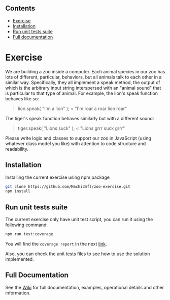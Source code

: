 ## Contents
- [Exercise](#introduction)
- [Installation](#installation)
- [Run unit tests suite](#unit-tests)
- [Full documentation](#full-documentation)

# Exercise

We are building a zoo inside a computer. Each animal species in our zoo has lots
of different, particular, behaviors, but all animals talk to each other in a similar
way. Specifically, they all implement a speak method, the output of which is the
arbitrary input string interspersed with an "animal sound" that is particular to that
type of animal. For example, the lion's speak function behaves like so:

> lion.speak( "I'm a lion" );
< "I'm roar a roar lion roar"

The tiger's speak function behaves similarly but with a different sound:

> tiger.speak( "Lions suck" );
< "Lions grrr suck grrr"

Please write logic and classes to support our zoo in JavaScript (using whatever
class model you like) with attention to code structure and readability.

## Installation

Installing the current exercise using npm package

```bash
git clone https://github.com/Machi3mfl/zoo-exercise.git
npm install
```

## Run unit tests suite

The current exercise only have unit test script, you can run it using the following command:

```bash
npm run test:coverage
```

You will find the `coverage report` in the next [link](https://machi3mfl.github.io/url-parser-exercise/index.html).


Also, you can check the unit tests files to see how to use the solution implemented.

## Full Documentation

See the [Wiki](https://github.com/Machi3mfl/url-parser-exercise/wiki/) for full documentation, examples, operational details and other information.